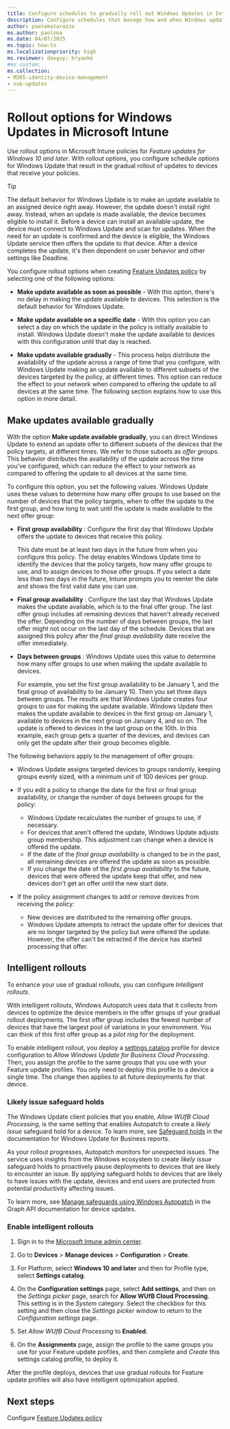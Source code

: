 ```yaml
---
title: Configure schedules to gradually roll out Windows Updates in Intune
description: Configure schedules that manage how and when Windows updates roll out to your managed devices with Microsoft Intune.
author: paolomatarazzo
ms.author: paoloma
ms.date: 04/07/2025
ms.topic: how-to
ms.localizationpriority: high
ms.reviewer: davguy; bryanke
#ms.custom:
ms.collection:
- M365-identity-device-management
- sub-updates
---
```


# Rollout options for Windows Updates in Microsoft Intune

Use rollout options in Microsoft Intune policies for *Feature updates for Windows 10 and later*. With rollout options, you configure schedule options for Windows Update that result in the gradual rollout of updates to devices that receive your policies.

> [!TIP]
> The default behavior for Windows Update is to make an update available to an assigned device right away. However, the update doesn't install right away. Instead, when an update is made available, the device becomes eligible to install it. Before a device can install an available update, the device must connect to Windows Update and scan for updates. When the need for an update is confirmed and the device is eligible, the  Windows Update service then offers the update to that device. After a device completes the update, it's then dependent on user behavior and other settings like Deadline.

You configure rollout options when creating [Feature Updates policy](../protect/windows-10-feature-updates.md) by selecting one of the following options:

- **Make update available as soon as possible** - With this option, there's no delay in making the update available to devices. This selection is the default behavior for Windows Update.

- **Make update available on a specific date** - With this option you can select a day on which the update in the policy is initially available to install. Windows Update doesn't make the update available to devices with this configuration until that day is reached.

- **Make update available gradually** - This process helps distribute the availability of the update across a range of time that you configure, with Windows Update making an update available to different subsets of the devices targeted by the policy, at different times. This option can reduce the effect to your network when compared to offering the update to all devices at the same time. The following section explains how to use this option in more detail.

## Make updates available gradually

With the option **Make update available gradually**, you can direct Windows Update to extend an update offer to different subsets of the devices that the policy targets, at different times. We refer to those subsets as *offer groups*. This behavior distributes the availability of the update across the time you've configured, which can reduce the effect to your network as compared to offering the update to all devices at the same time.

To configure this option, you set the following values. Windows Update uses these values to determine how many offer groups to use based on the number of devices that the policy targets, when to offer the update to the first group, and how long to wait until the update is made available to the next offer group:

- **First group availability** : Configure the first day that Windows Update offers the update to devices that receive this policy.

  This date must be at least two days in the future from when you configure this policy. The delay enables Windows Update time to identify the devices that the policy targets, how many offer groups to use, and to assign devices to those offer groups. If you select a date less than two days in the future, Intune prompts you to reenter the date and shows the first valid date you can use.

- **Final group availability** : Configure the last day that Windows Update makes the update available, which is to the final offer group. The last offer group includes all remaining devices that haven't already received the offer. Depending on the number of days between groups, the last offer might not occur on the last day of the schedule. Devices that are assigned this policy after the *final group availability* date receive the offer immediately.

- **Days between groups** : Windows Update uses this value to determine how many offer groups to use when making the update available to devices.

  For example, you set the first group availability to be January 1, and the final group of availability to be January 10. Then you set three days between groups. The results are that Windows Update creates four groups to use for making the update available. Windows Update then makes the update available to devices in the first group on January 1, available to devices in the next group on January 4, and so on. The update is offered to devices in the last group on the 10th. In this example, each group gets a quarter of the devices, and devices can only get the update after their group becomes eligible.

The following behaviors apply to the management of offer groups:

- Windows Update assigns targeted devices to groups randomly, keeping groups evenly sized, with a minimum unit of 100 devices per group.

- If you edit a policy to change the date for the first or final group availability, or change the number of days between groups for the policy:
  - Windows Update recalculates the number of groups to use, if necessary.
  - For devices that aren't offered the update, Windows Update adjusts group membership. This adjustment can change when a device is offered the update.
  - If the date of the *final group availability* is changed to be in the past, all remaining devices are offered the update as soon as possible.
  - If you change the date of the *first group availability* to the future, devices that were offered the update keep that offer, and new devices don't get an offer until the new start date.

- If the policy assignment changes to add or remove devices from receiving the policy:
  - New devices are distributed to the remaining offer groups.
  - Windows Update attempts to retract the update offer for devices that are no longer targeted by the policy but were offered the update. However, the offer can't be retracted if the device has started processing that offer.

## Intelligent rollouts

To enhance your use of gradual rollouts, you can configure *Intelligent rollouts*.

With intelligent rollouts, Windows Autopatch uses data that it collects from devices to optimize the device members in the offer groups of your gradual rollout deployments. The first offer group includes the fewest number of devices that have the largest pool of variations in your environment. You can think of this first offer group as a *pilot ring* for the deployment.

To enable intelligent rollout, you deploy a [settings catalog](../configuration/settings-catalog.md) profile for device configuration to *Allow Windows Update for Business Cloud Processing*. Then, you assign the profile to the same groups that you use with your Feature update profiles. You only need to deploy this profile to a device a single time. The change then applies to all future deployments for that device.

### Likely issue safeguard holds

The Windows Update client policies that you enable, *Allow WUfB Cloud Processing*, is the same setting that enables Autopatch to create a *likely issue* safeguard hold for a device. To learn more, see [Safeguard holds](/windows/deployment/update/wufb-reports-workbook) in the documentation for Windows Update for Business reports.

As your rollout progresses, Autopatch monitors for unexpected issues. The service uses insights from the Windows ecosystem to create *likely issue* safeguard holds to proactively pause deployments to devices that are likely to encounter an issue. By applying safeguard holds to devices that are likely to have issues with the update, devices and end users are protected from potential productivity affecting issues.

To learn more, see [Manage safeguards using Windows Autopatch](/graph/windowsupdates-manage-safeguards) in the Graph API documentation for device updates.

### Enable intelligent rollouts

1. Sign in to the [Microsoft Intune admin center](https://go.microsoft.com/fwlink/?linkid=2109431).

2. Go to **Devices** > **Manage devices** > **Configuration** > **Create**.

3. For Platform, select **Windows 10 and later** and then for Profile type, select **Settings catalog**.

4. On the **Configuration settings** page, select **Add settings**, and then on the *Settings picker* page, search for **Allow WUfB Cloud Processing**.  This setting is in the *System* category. Select the checkbox for this setting and then close the *Settings picker* window to return to the *Configuration settings* page.

5. Set *Allow WUfB Cloud Processing* to **Enabled**.

6. On the **Assignments** page, assign the profile to the same groups you use for your Feature update profiles, and then complete and *Create* this settings catalog profile, to deploy it.

After the profile deploys, devices that use gradual rollouts for Feature update profiles will also have intelligent optimization applied.

## Next steps

Configure [Feature Updates policy](../protect/windows-10-feature-updates.md)
